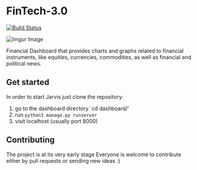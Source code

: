 # FinTech-3.0

[![Build Status](https://travis-ci.org/KonstantinosTsivis/FinTech-3.0.svg?branch=master)](https://travis-ci.org/KonstantinosTsivis/FinTech-3.0)

![Imgur Image](https://imgur.com/axAriMQ)

Financial Dashboard that provides charts and graphs related to financial instruments, like equities, currencies, commodities, as well as financial and political news. 

## Get started
In order to start Jarvis just clone the repository:
1. go to the dashboard directory `cd dashboard/'
2. run `python3 manage.py runserver`
3. visit localhost (usually port 8000)

## Contributing 
The project is at its very early stage
Everyone is welcome to contribute either by pull requests or sending new ideas :)
